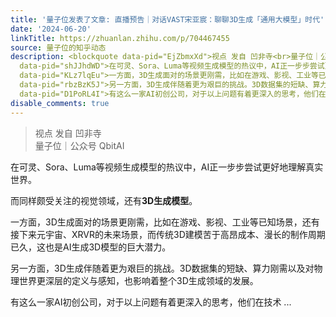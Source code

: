 ```yaml
---
title: '量子位发表了文章: 直播预告｜对话VAST宋亚宸：聊聊3D生成「通用大模型」时代'
date: '2024-06-20'
linkTitle: https://zhuanlan.zhihu.com/p/704467455
source: 量子位的知乎动态
description: <blockquote data-pid="EjZbmxXd">视点 发自 凹非寺<br>量子位｜公众号 QbitAI</blockquote><p
  data-pid="shJJhdWD">在可灵、Sora、Luma等视频生成模型的热议中，AI正一步步尝试更好地理解真实世界。</p><p data-pid="VXehCO2S">而同样颇受关注的视觉领域，还有<b>3D生成模型</b>。</p><p
  data-pid="KLz7lqEu">一方面，3D生成面对的场景更刚需，比如在游戏、影视、工业等已知场景，还有接下来元宇宙、XRVR的未来场景，而传统3D建模苦于高昂成本、漫长的制作周期已久，这也是AI生成3D模型的巨大潜力。</p><p
  data-pid="rbzBzK5J">另一方面，3D生成伴随着更为艰巨的挑战。3D数据集的短缺、算力刚需以及对物理世界更深层的定义与感知，也影响着整个3D生成领域的发展。</p><p
  data-pid="D1PoRL4I">有这么一家AI初创公司，对于以上问题有着更深入的思考，他们在技术 ...
disable_comments: true
---
```

<blockquote data-pid="EjZbmxXd">视点 发自 凹非寺<br>量子位｜公众号 QbitAI</blockquote><p data-pid="shJJhdWD">在可灵、Sora、Luma等视频生成模型的热议中，AI正一步步尝试更好地理解真实世界。</p><p data-pid="VXehCO2S">而同样颇受关注的视觉领域，还有<b>3D生成模型</b>。</p><p data-pid="KLz7lqEu">一方面，3D生成面对的场景更刚需，比如在游戏、影视、工业等已知场景，还有接下来元宇宙、XRVR的未来场景，而传统3D建模苦于高昂成本、漫长的制作周期已久，这也是AI生成3D模型的巨大潜力。</p><p data-pid="rbzBzK5J">另一方面，3D生成伴随着更为艰巨的挑战。3D数据集的短缺、算力刚需以及对物理世界更深层的定义与感知，也影响着整个3D生成领域的发展。</p><p data-pid="D1PoRL4I">有这么一家AI初创公司，对于以上问题有着更深入的思考，他们在技术 ...